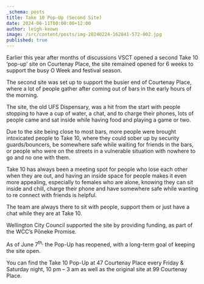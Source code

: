 ```yaml
---
_schema: posts
title: Take 10 Pop-Up (Second Site)
date: 2024-06-11T00:00:00+12:00
author: leigh-keown
image: /src/content/posts/img-20240224-162841-572-002.jpg
published: true
---
```

Earlier this year after months of discussions VSCT opened a second Take 10 ‘pop-up’ site on Courtenay Place, the site remained opened for 6 weeks to support the busy O Week and festival season.

The second site was set up to support the busier end of Courtenay Place, where a lot of people gather after coming out of bars in the early hours of the morning.

The site, the old UFS Dispensary, was a hit from the start with people stopping to have a cup of water, a chat, and to charge their phones, lots of people came and sat inside while having food and playing a game or two.

Due to the site being close to most bars, more people were brought intoxicated people to Take 10, where they could sober up by security guards/bouncers, be somewhere safe while waiting for friends in the bars, or people who were on the streets in a vulnerable situation with nowhere to go and no one with them.

Take 10 has always been a meeting spot for people who lose each other when they are out, and having an inside space for people makes it even more appealing, especially to females who are alone, knowing they can sit inside and chill, charge their phone and have somewhere safe while wanting to re connect with friends is helpful.

The team are always there to sit with people, support them or just have a chat while they are at Take 10.

Wellington City Council supported the site by providing funding, as part of the WCC’s Pōneke Promise.

As of June 7<sup>th,</sup> the Pop-Up has reopened, with a long-term goal of keeping the site open.

You can find the Take 10 Pop-Up at 47 Courtenay Place every Friday & Saturday night, 10 pm – 3 am as well as the original site at 99 Courtenay Place.